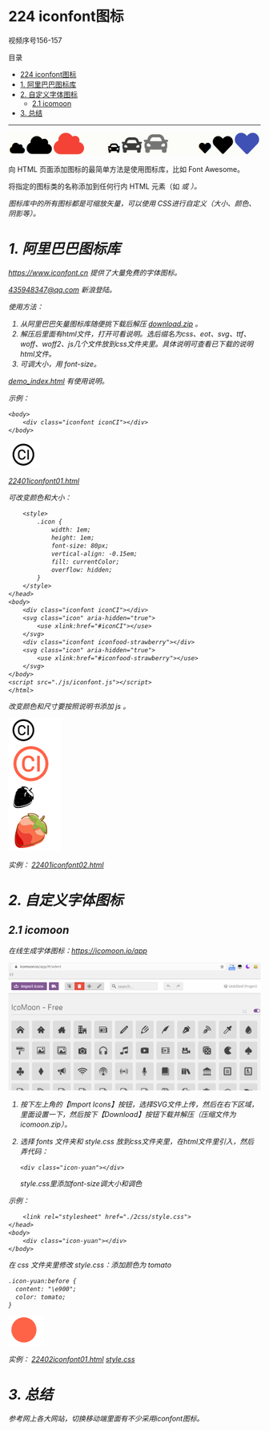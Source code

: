# 224 iconfont图标

视频序号156-157

目录
- [224 iconfont图标](#224-iconfont图标)
- [1. 阿里巴巴图标库](#1-阿里巴巴图标库)
- [2. 自定义字体图标](#2-自定义字体图标)
  - [2.1 icomoon](#21-icomoon)
- [3. 总结](#3-总结)


***

![2240001](img/2240001.png)

向 HTML 页面添加图标的最简单方法是使用图标库，比如 Font Awesome。

将指定的图标类的名称添加到任何行内 HTML 元素（如 <i> 或 <span>）。

图标库中的所有图标都是可缩放矢量，可以使用 CSS进行自定义（大小、颜色、阴影等）。

# 1. 阿里巴巴图标库

https://www.iconfont.cn 提供了大量免费的字体图标。

435948347@qq.com 新浪登陆。

使用方法：

1. 从阿里巴巴矢量图标库随便挑下载后解压 [download.zip](download.zip) 。
2. 解压后里面有html文件，打开可看说明。选后缀名为css、eot、svg、ttf、woff、woff2、js几个文件放到css文件夹里。具体说明可查看已下载的说明 html文件。
3. 可调大小，用 font-size。

 [demo_index.html](iconfont\demo_index.html) 有使用说明。

示例：

```
<body>
    <div class="iconfont iconCI"></div>
</body>
```

![2240101](img/2240101.png)

 [22401iconfont01.html](22401iconfont01.html) 

可改变颜色和大小：

```
    <style>
        .icon {
            width: 1em;
            height: 1em;
            font-size: 80px;
            vertical-align: -0.15em;
            fill: currentColor;
            overflow: hidden;
        }
    </style>
</head>
<body>
    <div class="iconfont iconCI"></div>
    <svg class="icon" aria-hidden="true">
        <use xlink:href="#iconCI"></use>
    </svg>
    <div class="iconfont iconfood-strawberry"></div>
    <svg class="icon" aria-hidden="true">
        <use xlink:href="#iconfood-strawberry"></use>
    </svg>
</body>
<script src="./js/iconfont.js"></script>
</html>
```

改变颜色和尺寸要按照说明书添加 js 。

![2240102](img/2240102.png)

实例：  [22401iconfont02.html](22401iconfont02.html) 



# 2. 自定义字体图标

## 2.1 icomoon

在线生成字体图标：https://icomoon.io/app 

![2240201](img/2240201.png)

1. 按下左上角的【Import Icons】按钮，选择SVG文件上传，然后在右下区域，里面设置一下，然后按下【Download】按钮下载并解压（压缩文件为 icomoon.zip）。

2. 选择 fonts 文件夹和 style.css 放到css文件夹里，在html文件里引入，然后弄代码：

   ```
   <div class="icon-yuan"></div>
   ```

   style.css里添加font-size调大小和调色

示例：

```
    <link rel="stylesheet" href="./2css/style.css">
</head>
<body>
    <div class="icon-yuan"></div>
</body>
```

在 css 文件夹里修改 style.css：添加颜色为 tomato

```
.icon-yuan:before {
  content: "\e900";
  color: tomato;
}
```



![2240201-02](img/2240201-02.png)

实例： [22402iconfont01.html](22402iconfont01.html)  [style.css](2css\style.css) 



# 3. 总结

参考网上各大网站，切换移动端里面有不少采用iconfont图标。
